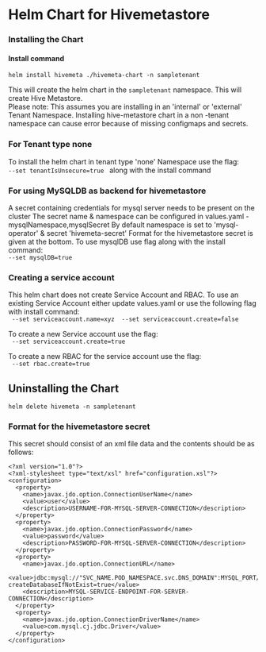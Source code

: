 # Helm Chart for Hivemetastore

### Installing the Chart

#### Install command
`helm install hivemeta ./hivemeta-chart -n sampletenant`

This will create the helm chart in the `sampletenant` namespace.  This will create Hive Metastore. </br>
Please note: This assumes you are installing in an 'internal' or 'external' Tenant Namespace. Installing hive-metastore chart in a non -tenant namespace can cause error because of missing configmaps and secrets.

### For Tenant type none
To install the helm chart in tenant type 'none' Namespace use the flag: <br>
`--set tenantIsUnsecure=true ` along with the install command

### For using MySQLDB as backend for hivemetastore
A secret containing credentials for mysql server needs to be present on the cluster
The secret name & namespace can be configured in values.yaml - mysqlNamespace,mysqlSecret
By default namespace is set to 'mysql-operator' & secret 'hivemeta-secret'
Format for the hivemetastore secret is given at the bottom.
To use mysqlDB use flag along with the install command: <br>
`--set mysqlDB=true `

### Creating a service account
This helm chart does not create Service Account and RBAC. To use an existing Service Account either update values.yaml or use the following flag with install command: <br>
` --set serviceaccount.name=xyz  --set serviceaccount.create=false`

To create a new Service account use the flag: <br>
` --set serviceaccount.create=true`

To create a new RBAC for the service account use the flag: <br>
` --set rbac.create=true`

## Uninstalling the Chart
`helm delete hivemeta -n sampletenant`

### Format for the hivemetastore secret
This secret should consist of an xml file data and the contents should be as follows:
```
<?xml version="1.0"?>
<?xml-stylesheet type="text/xsl" href="configuration.xsl"?>
<configuration>
  <property>
    <name>javax.jdo.option.ConnectionUserName</name>
    <value>user</value>
    <description>USERNAME-FOR-MYSQL-SERVER-CONNECTION</description>
  </property>
  <property>
    <name>javax.jdo.option.ConnectionPassword</name>
    <value>password</value>
    <description>PASSWORD-FOR-MYSQL-SERVER-CONNECTION</description>
  </property>
  <property>
    <name>javax.jdo.option.ConnectionURL</name>
    <value>jdbc:mysql://"SVC_NAME.POD_NAMESPACE.svc.DNS_DOMAIN":MYSQL_PORT/metastore_db?createDatabaseIfNotExist=true</value>
    <description>MYSQL-SERVICE-ENDPOINT-FOR-SERVER-CONNECTION</description>
  </property>
  <property>
    <name>javax.jdo.option.ConnectionDriverName</name>
    <value>com.mysql.cj.jdbc.Driver</value>
  </property>
</configuration>
```